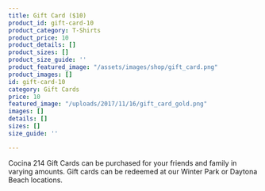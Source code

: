 ```yaml
---
title: Gift Card ($10)
product_id: gift-card-10
product_category: T-Shirts
product_price: 10
product_details: []
product_sizes: []
product_size_guide: ''
product_featured_image: "/assets/images/shop/gift_card.png"
product_images: []
id: gift-card-10
category: Gift Cards
price: 10
featured_image: "/uploads/2017/11/16/gift_card_gold.png"
images: []
details: []
sizes: []
size_guide: ''

---
```

Cocina 214 Gift Cards can be purchased for your friends and family in varying amounts. Gift cards can be redeemed at our Winter Park or Daytona Beach locations.
